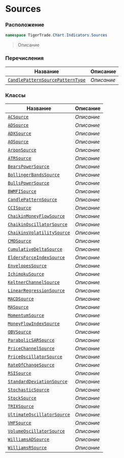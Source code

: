 
# Sources
### Расположение
```csharp    
namespace TigerTrade.Chart.Indicators.Sources
```
> Описание


### Перечисления
| Название | Описание |
| --- | --- |
| [`CandlePatternSourcePatternType`](./Sources/CandlePatternSourcePatternType.cs.md) | *Описание* |

### Классы
| Название | Описание |
| --- | --- |
| [`ACSource`](./Sources/ACSource.cs.md) | *Описание* |
| [`ADSource`](./Sources/ADSource.cs.md) | *Описание* |
| [`ADXSource`](./Sources/ADXSource.cs.md) | *Описание* |
| [`AOSource`](./Sources/AOSource.cs.md) | *Описание* |
| [`AroonSource`](./Sources/AroonSource.cs.md) | *Описание* |
| [`ATRSource`](./Sources/ATRSource.cs.md) | *Описание* |
| [`BearsPowerSource`](./Sources/BearsPowerSource.cs.md) | *Описание* |
| [`BollingerBandsSource`](./Sources/BollingerBandsSource.cs.md) | *Описание* |
| [`BullsPowerSource`](./Sources/BullsPowerSource.cs.md) | *Описание* |
| [`BWMFISource`](./Sources/BWMFISource.cs.md) | *Описание* |
| [`CandlePatternSource`](./Sources/CandlePatternSource.cs.md) | *Описание* |
| [`CCISource`](./Sources/CCISource.cs.md) | *Описание* |
| [`ChaikinMoneyFlowSource`](./Sources/ChaikinMoneyFlowSource.cs.md) | *Описание* |
| [`ChaikinOscillatorSource`](./Sources/ChaikinOscillatorSource.cs.md) | *Описание* |
| [`ChaikinsVolatilitySource`](./Sources/ChaikinsVolatilitySource.cs.md) | *Описание* |
| [`CMOSource`](./Sources/CMOSource.cs.md) | *Описание* |
| [`CumulativeDeltaSource`](./Sources/CumulativeDeltaSource.cs.md) | *Описание* |
| [`EldersForceIndexSource`](./Sources/EldersForceIndexSource.cs.md) | *Описание* |
| [`EnvelopesSource`](./Sources/EnvelopesSource.cs.md) | *Описание* |
| [`IchimokuSource`](./Sources/IchimokuSource.cs.md) | *Описание* |
| [`KeltnerChannelSource`](./Sources/KeltnerChannelSource.cs.md) | *Описание* |
| [`LinearRegressionSource`](./Sources/LinearRegressionSource.cs.md) | *Описание* |
| [`MACDSource`](./Sources/MACDSource.cs.md) | *Описание* |
| [`MASource`](./Sources/MASource.cs.md) | *Описание* |
| [`MomentumSource`](./Sources/MomentumSource.cs.md) | *Описание* |
| [`MoneyFlowIndexSource`](./Sources/MoneyFlowIndexSource.cs.md) | *Описание* |
| [`OBVSource`](./Sources/OBVSource.cs.md) | *Описание* |
| [`ParabolicSARSource`](./Sources/ParabolicSARSource.cs.md) | *Описание* |
| [`PriceChannelSource`](./Sources/PriceChannelSource.cs.md) | *Описание* |
| [`PriceOscillatorSource`](./Sources/PriceOscillatorSource.cs.md) | *Описание* |
| [`RateOfChangeSource`](./Sources/RateOfChangeSource.cs.md) | *Описание* |
| [`RSISource`](./Sources/RSISource.cs.md) | *Описание* |
| [`StandardDeviationSource`](./Sources/StandardDeviationSource.cs.md) | *Описание* |
| [`StochasticSource`](./Sources/StochasticSource.cs.md) | *Описание* |
| [`StockSource`](./Sources/StockSource.cs.md) | *Описание* |
| [`TRIXSource`](./Sources/TRIXSource.cs.md) | *Описание* |
| [`UltimateOscillatorSource`](./Sources/UltimateOscillatorSource.cs.md) | *Описание* |
| [`VHFSource`](./Sources/VHFSource.cs.md) | *Описание* |
| [`VolumeOscillatorSource`](./Sources/VolumeOscillatorSource.cs.md) | *Описание* |
| [`WilliamsADSource`](./Sources/WilliamsADSource.cs.md) | *Описание* |
| [`WilliamsRSource`](./Sources/WilliamsRSource.cs.md) | *Описание* |
